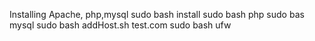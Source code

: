  Installing Apache, php,mysql
 sudo bash install
 sudo bash  php
 sudo bas mysql
 sudo bash addHost.sh test.com
 sudo bash ufw

 
 
